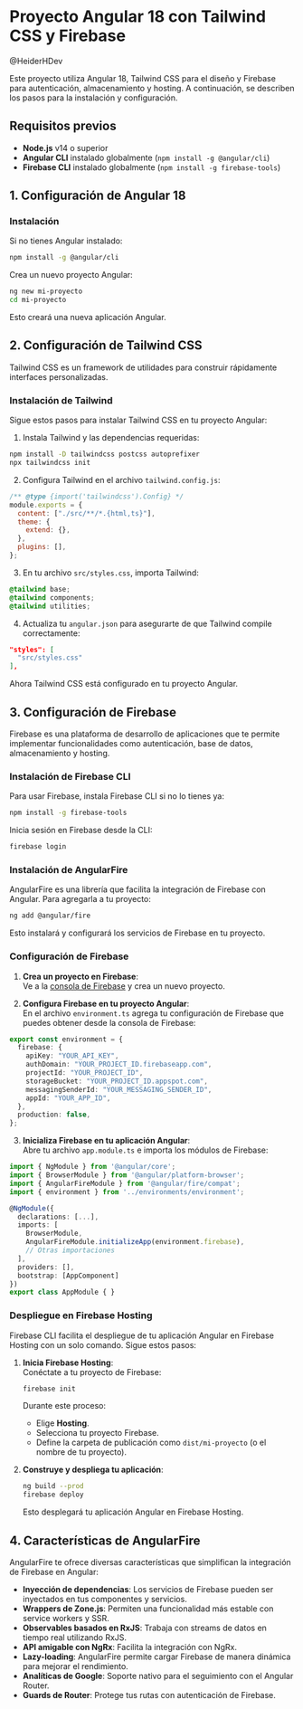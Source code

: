 # Proyecto Angular 18 con Tailwind CSS y Firebase

@HeiderHDev

Este proyecto utiliza Angular 18, Tailwind CSS para el diseño y Firebase para autenticación, almacenamiento y hosting. A continuación, se describen los pasos para la instalación y configuración.

## Requisitos previos

- **Node.js** v14 o superior
- **Angular CLI** instalado globalmente (`npm install -g @angular/cli`)
- **Firebase CLI** instalado globalmente (`npm install -g firebase-tools`)

## 1. Configuración de Angular 18

### Instalación

Si no tienes Angular instalado:

```bash
npm install -g @angular/cli
```

Crea un nuevo proyecto Angular:

```bash
ng new mi-proyecto
cd mi-proyecto
```

Esto creará una nueva aplicación Angular.

## 2. Configuración de Tailwind CSS

Tailwind CSS es un framework de utilidades para construir rápidamente interfaces personalizadas.

### Instalación de Tailwind

Sigue estos pasos para instalar Tailwind CSS en tu proyecto Angular:

1. Instala Tailwind y las dependencias requeridas:

```bash
npm install -D tailwindcss postcss autoprefixer
npx tailwindcss init
```

2. Configura Tailwind en el archivo `tailwind.config.js`:

```js
/** @type {import('tailwindcss').Config} */
module.exports = {
  content: ["./src/**/*.{html,ts}"],
  theme: {
    extend: {},
  },
  plugins: [],
};
```

3. En tu archivo `src/styles.css`, importa Tailwind:

```css
@tailwind base;
@tailwind components;
@tailwind utilities;
```

4. Actualiza tu `angular.json` para asegurarte de que Tailwind compile correctamente:

```json
"styles": [
  "src/styles.css"
],
```

Ahora Tailwind CSS está configurado en tu proyecto Angular.

## 3. Configuración de Firebase

Firebase es una plataforma de desarrollo de aplicaciones que te permite implementar funcionalidades como autenticación, base de datos, almacenamiento y hosting.

### Instalación de Firebase CLI

Para usar Firebase, instala Firebase CLI si no lo tienes ya:

```bash
npm install -g firebase-tools
```

Inicia sesión en Firebase desde la CLI:

```bash
firebase login
```

### Instalación de AngularFire

AngularFire es una librería que facilita la integración de Firebase con Angular. Para agregarla a tu proyecto:

```bash
ng add @angular/fire
```

Esto instalará y configurará los servicios de Firebase en tu proyecto.

### Configuración de Firebase

1. **Crea un proyecto en Firebase**:  
   Ve a la [consola de Firebase](https://console.firebase.google.com/) y crea un nuevo proyecto.

2. **Configura Firebase en tu proyecto Angular**:  
   En el archivo `environment.ts` agrega tu configuración de Firebase que puedes obtener desde la consola de Firebase:

```ts
export const environment = {
  firebase: {
    apiKey: "YOUR_API_KEY",
    authDomain: "YOUR_PROJECT_ID.firebaseapp.com",
    projectId: "YOUR_PROJECT_ID",
    storageBucket: "YOUR_PROJECT_ID.appspot.com",
    messagingSenderId: "YOUR_MESSAGING_SENDER_ID",
    appId: "YOUR_APP_ID",
  },
  production: false,
};
```

3. **Inicializa Firebase en tu aplicación Angular**:  
   Abre tu archivo `app.module.ts` e importa los módulos de Firebase:

```ts
import { NgModule } from '@angular/core';
import { BrowserModule } from '@angular/platform-browser';
import { AngularFireModule } from '@angular/fire/compat';
import { environment } from '../environments/environment';

@NgModule({
  declarations: [...],
  imports: [
    BrowserModule,
    AngularFireModule.initializeApp(environment.firebase),
    // Otras importaciones
  ],
  providers: [],
  bootstrap: [AppComponent]
})
export class AppModule { }
```

### Despliegue en Firebase Hosting

Firebase CLI facilita el despliegue de tu aplicación Angular en Firebase Hosting con un solo comando. Sigue estos pasos:

1. **Inicia Firebase Hosting**:  
   Conéctate a tu proyecto de Firebase:

   ```bash
   firebase init
   ```

   Durante este proceso:

   - Elige **Hosting**.
   - Selecciona tu proyecto Firebase.
   - Define la carpeta de publicación como `dist/mi-proyecto` (o el nombre de tu proyecto).

2. **Construye y despliega tu aplicación**:

   ```bash
   ng build --prod
   firebase deploy
   ```

   Esto desplegará tu aplicación Angular en Firebase Hosting.

## 4. Características de AngularFire

AngularFire te ofrece diversas características que simplifican la integración de Firebase en Angular:

- **Inyección de dependencias**: Los servicios de Firebase pueden ser inyectados en tus componentes y servicios.
- **Wrappers de Zone.js**: Permiten una funcionalidad más estable con service workers y SSR.
- **Observables basados en RxJS**: Trabaja con streams de datos en tiempo real utilizando RxJS.
- **API amigable con NgRx**: Facilita la integración con NgRx.
- **Lazy-loading**: AngularFire permite cargar Firebase de manera dinámica para mejorar el rendimiento.
- **Analíticas de Google**: Soporte nativo para el seguimiento con el Angular Router.
- **Guards de Router**: Protege tus rutas con autenticación de Firebase.
